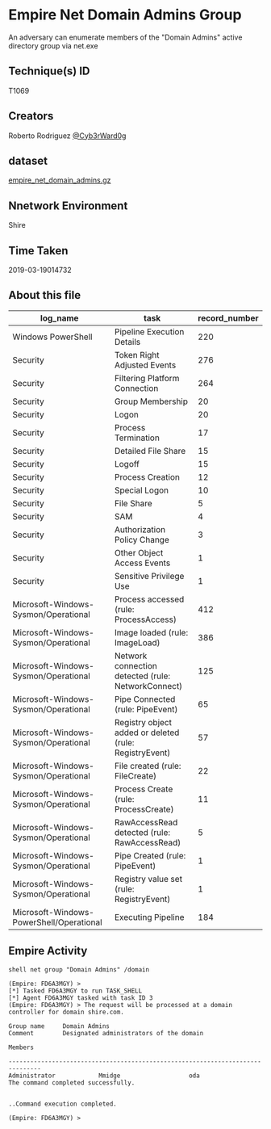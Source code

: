 
# Empire Net Domain Admins Group

An adversary can enumerate members of the "Domain Admins" active directory group via net.exe

## Technique(s) ID

T1069

## Creators

Roberto Rodriguez [@Cyb3rWard0g](https://twitter.com/Cyb3rWard0g)

## dataset

[empire_net_domain_admins.gz](./empire_net_domain_admins.gz)

## Nnetwork Environment

Shire

## Time Taken

2019-03-19014732

## About this file

| log_name                                 | task                                                   |   record_number |
|------------------------------------------|--------------------------------------------------------|-----------------|
| Windows PowerShell                       | Pipeline Execution Details                             |             220 |
| Security                                 | Token Right Adjusted Events                            |             276 |
| Security                                 | Filtering Platform Connection                          |             264 |
| Security                                 | Group Membership                                       |              20 |
| Security                                 | Logon                                                  |              20 |
| Security                                 | Process Termination                                    |              17 |
| Security                                 | Detailed File Share                                    |              15 |
| Security                                 | Logoff                                                 |              15 |
| Security                                 | Process Creation                                       |              12 |
| Security                                 | Special Logon                                          |              10 |
| Security                                 | File Share                                             |               5 |
| Security                                 | SAM                                                    |               4 |
| Security                                 | Authorization Policy Change                            |               3 |
| Security                                 | Other Object Access Events                             |               1 |
| Security                                 | Sensitive Privilege Use                                |               1 |
| Microsoft-Windows-Sysmon/Operational     | Process accessed (rule: ProcessAccess)                 |             412 |
| Microsoft-Windows-Sysmon/Operational     | Image loaded (rule: ImageLoad)                         |             386 |
| Microsoft-Windows-Sysmon/Operational     | Network connection detected (rule: NetworkConnect)     |             125 |
| Microsoft-Windows-Sysmon/Operational     | Pipe Connected (rule: PipeEvent)                       |              65 |
| Microsoft-Windows-Sysmon/Operational     | Registry object added or deleted (rule: RegistryEvent) |              57 |
| Microsoft-Windows-Sysmon/Operational     | File created (rule: FileCreate)                        |              22 |
| Microsoft-Windows-Sysmon/Operational     | Process Create (rule: ProcessCreate)                   |              11 |
| Microsoft-Windows-Sysmon/Operational     | RawAccessRead detected (rule: RawAccessRead)           |               5 |
| Microsoft-Windows-Sysmon/Operational     | Pipe Created (rule: PipeEvent)                         |               1 |
| Microsoft-Windows-Sysmon/Operational     | Registry value set (rule: RegistryEvent)               |               1 |
| Microsoft-Windows-PowerShell/Operational | Executing Pipeline                                     |             184 |


## Empire Activity

```
shell net group "Domain Admins" /domain
```

```
(Empire: FD6A3MGY) > 
[*] Tasked FD6A3MGY to run TASK_SHELL
[*] Agent FD6A3MGY tasked with task ID 3
(Empire: FD6A3MGY) > The request will be processed at a domain controller for domain shire.com.

Group name     Domain Admins
Comment        Designated administrators of the domain

Members

-------------------------------------------------------------------------------
Administrator            Mmidge                   oda                      
The command completed successfully.


..Command execution completed.

(Empire: FD6A3MGY) >
```